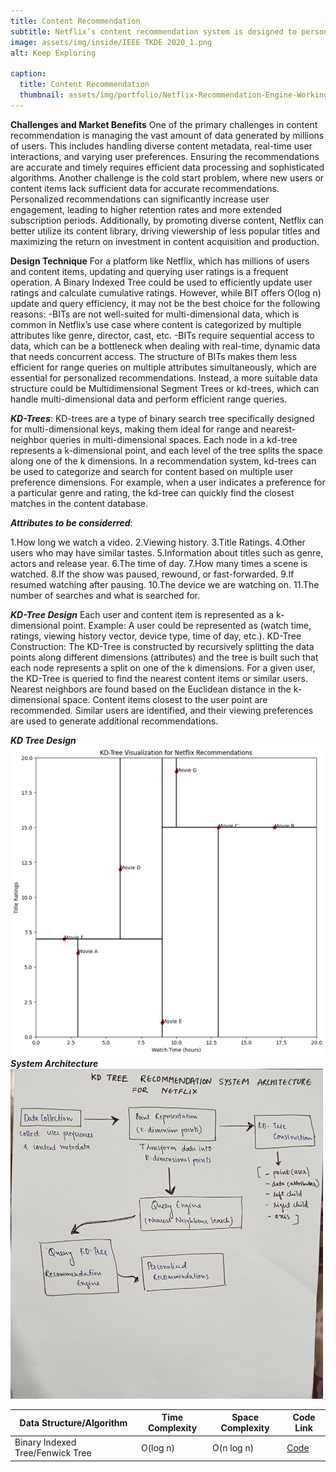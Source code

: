 ```yaml
---
title: Content Recommendation
subtitle: Netflix’s content recommendation system is designed to personalize the viewing experience by suggesting movies and shows that align with individual user preferences. This system analyzes viewing history, search queries, and user ratings to identify patterns and predict what content a user is likely to enjoy. The goal is to increase user engagement by making it easier for users to find content they love.
image: assets/img/inside/IEEE TKDE 2020_1.png
alt: Keep Exploring

caption:
  title: Content Recommendation
  thumbnail: assets/img/portfolio/Netflix-Recommendation-Engine-Working-StartupTalky.jpg
---
```

**Challenges and Market Benefits**
One of the primary challenges in content recommendation is managing the vast amount of data generated by millions of users. This includes handling diverse content metadata, real-time user interactions, and varying user preferences. Ensuring the recommendations are accurate and timely requires efficient data processing and sophisticated algorithms. Another challenge is the cold start problem, where new users or content items lack sufficient data for accurate recommendations.
Personalized recommendations can significantly increase user engagement, leading to higher retention rates and more extended subscription periods. Additionally, by promoting diverse content, Netflix can better utilize its content library, driving viewership of less popular titles and maximizing the return on investment in content acquisition and production.


**Design Technique**
For a platform like Netflix, which has millions of users and content items, updating and querying user ratings is a frequent operation. A Binary Indexed Tree could be used to efficiently update user ratings and calculate cumulative ratings. However, while BIT offers O(log n) update and query efficiency, it may not be the best choice for the following reasons: -BITs are not well-suited for multi-dimensional data, which is common in Netflix’s use case where content is categorized by multiple attributes like genre, director, cast, etc. -BITs require sequential access to data, which can be a bottleneck when dealing with real-time, dynamic data that needs concurrent access. The structure of BITs makes them less efficient for range queries on multiple attributes simultaneously, which are essential for personalized recommendations.
Instead, a more suitable data structure could  be Multidimensional Segment Trees or kd-trees, which can handle multi-dimensional data and perform efficient range queries.

_**KD-Trees**_:
KD-trees are a type of binary search tree specifically designed for multi-dimensional keys, making them ideal for range and nearest-neighbor queries in multi-dimensional spaces. Each node in a kd-tree represents a k-dimensional point, and each level of the tree splits the space along one of the k dimensions. In a recommendation system, kd-trees can be used to categorize and search for content based on multiple user preference dimensions. For example, when a user indicates a preference for a particular genre and rating, the kd-tree can quickly find the closest matches in the content database.

_**Attributes to be considerred**_:

1.How long we watch a video.
2.Viewing history.
3.Title Ratings.
4.Other users who may have similar tastes.
5.Information about titles such as genre, actors and release year.
6.The time of day.
7.How many times a scene is watched.
8.If the show was paused, rewound, or fast-forwarded.
9.If resumed watching after pausing.
10.The device we are watching on.
11.The number of searches and what is searched for.

**_KD-Tree Design_**
Each user and content item is represented as a k-dimensional point.
Example: A user could be represented as (watch time, ratings, viewing history vector, device type, time of day, etc.).
KD-Tree Construction:
The KD-Tree is constructed by recursively splitting the data points along different dimensions (attributes) and the tree is built such that each node represents a split on one of the k dimensions.
For a given user, the KD-Tree is queried to find the nearest content items or similar users.
Nearest neighbors are found based on the Euclidean distance in the k-dimensional space.
Content items closest to the user point are recommended.
Similar users are identified, and their viewing preferences are used to generate additional recommendations.

_**KD Tree Design**_
<img src="assets/img/inside/1/kd_tree_design.png" alt="KD-Tree Design">
_**System Architecture**_
<img src="assets/img/inside/1/rec_sys.jpeg" alt="System Architecture" width="500">
    
|Data Structure/Algorithm|Time Complexity|Space Complexity|Code Link|
|------------------------|---------------|----------------|----------|
|Binary Indexed Tree/Fenwick Tree|O(log n)|O(n log n)|[Code](https://github.com/PAI-SHREYA/DSA/blob/main/Trees/FenwickTree.cpp)|












